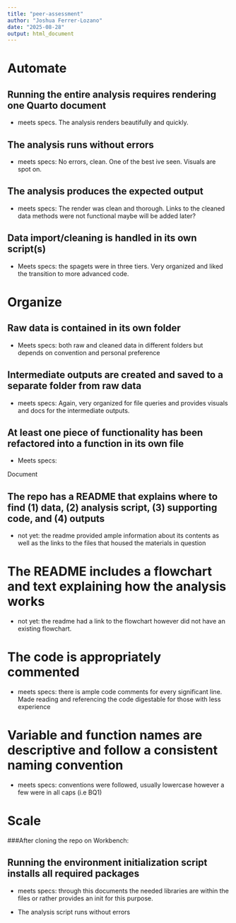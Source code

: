```yaml
---
title: "peer-assessment"
author: "Joshua Ferrer-Lozano"
date: "2025-08-28"
output: html_document
---
```


# Automate

## Running the entire analysis requires rendering one Quarto document
- meets specs. The analysis renders beautifully and quickly.

## The analysis runs without errors
- meets specs: No errors, clean. One of the best ive seen. Visuals are spot on.

## The analysis produces the expected output
- meets specs: The render was clean and thorough. Links to the cleaned data methods were not functional maybe will be added later?

## Data import/cleaning is handled in its own script(s)
- Meets specs: the spagets were in three tiers. Very organized and liked the transition to more advanced code.



# Organize

## Raw data is contained in its own folder
- Meets specs: both raw and cleaned data in different folders but depends on convention and personal preference

## Intermediate outputs are created and saved to a separate folder from raw data
- meets specs: Again, very organized for file queries and provides visuals and docs for the intermediate outputs.

## At least one piece of functionality has been refactored into a function in its own file
- Meets specs:


Document

## The repo has a README that explains where to find (1) data, (2) analysis script, (3) supporting code, and (4) outputs
- not yet: the readme provided ample information about its contents as well as the links to the files that housed the materials in question

# The README includes a flowchart and text explaining how the analysis works
- not yet: the readme had a link to the flowchart however did not have an existing flowchart.


# The code is appropriately commented
- meets specs: there is ample code comments for every significant line. Made reading and referencing the code digestable for those with less experience

# Variable and function names are descriptive and follow a consistent naming convention
- meets specs: conventions were followed, usually lowercase however a few were in all caps (i.e BQ1)


# Scale

###After cloning the repo on Workbench:

## Running the environment initialization script installs all required packages
- meets specs: through this documents the needed libraries are within the files or rather provides an init for this purpose. 

- The analysis script runs without errors

